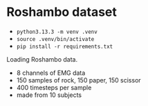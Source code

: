 # Roshambo dataset

- `python3.13.3 -m venv .venv`
- `source .venv/bin/activate`
- `pip install -r requirements.txt`

Loading Roshambo data.

- 8 channels of EMG data
- 150 samples of rock, 150 paper, 150 scissor
- 400 timesteps per sample
- made from 10 subjects
